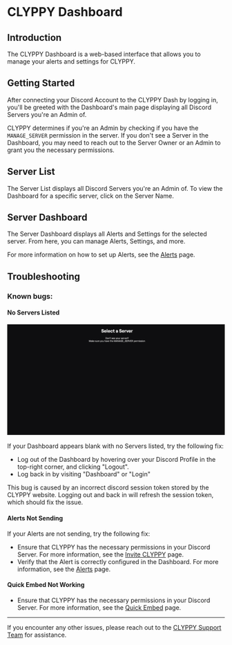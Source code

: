 # CLYPPY Dashboard

## Introduction

The CLYPPY Dashboard is a web-based interface that allows you to manage your alerts and settings for CLYPPY. 

## Getting Started

After connecting your Discord Account to the CLYPPY Dash by logging in, you'll be greeted with the Dashboard's main page displaying all Discord Servers you're an Admin of.

CLYPPY determines if you're an Admin by checking if you have the `MANAGE_SERVER` permission in the server. If you don't see a Server in the Dashboard, you may need to reach out to the Server Owner or an Admin to grant you the necessary permissions.

## Server List

The Server List displays all Discord Servers you're an Admin of. To view the Dashboard for a specific server, click on the Server Name.

## Server Dashboard

The Server Dashboard displays all Alerts and Settings for the selected server. From here, you can manage Alerts, Settings, and more. 

For more information on how to set up Alerts, see the [Alerts](alerts.md) page.

## Troubleshooting

### Known bugs:

#### No Servers Listed

![](images/dashboard-bug.webp)

If your Dashboard appears blank with no Servers listed, try the following fix:

- Log out of the Dashboard by hovering over your Discord Profile in the top-right corner, and clicking "Logout".
- Log back in by visiting "Dashboard" or "Login"

This bug is caused by an incorrect discord session token stored by the CLYPPY website. Logging out and back in will refresh the session token, which should fix the issue.

#### Alerts Not Sending

If your Alerts are not sending, try the following fix:

- Ensure that CLYPPY has the necessary permissions in your Discord Server. For more information, see the [Invite CLYPPY](invite.md) page.
- Verify that the Alert is correctly configured in the Dashboard. For more information, see the [Alerts](alerts.md) page.

#### Quick Embed Not Working

- Ensure that CLYPPY has the necessary permissions in your Discord Server. For more information, see the [Quick Embed](quickembed.md) page.

---

If you encounter any other issues, please reach out to the [CLYPPY Support Team](https://clyppy.com/support) for assistance.
